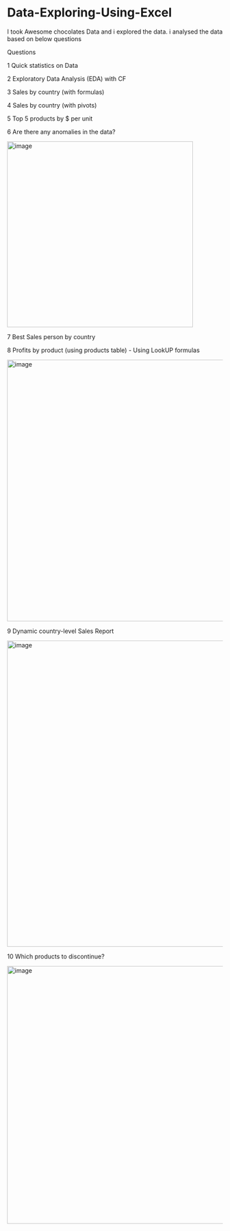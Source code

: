 # Data-Exploring-Using-Excel


I took Awesome chocolates Data and i explored the data.
i analysed the data based on below questions

Questions	

1	Quick statistics on Data

2	Exploratory Data Analysis (EDA) with CF

3	Sales by country (with formulas)

4	Sales by country (with pivots)

5	Top 5 products by $ per unit

6	Are there any anomalies in the data?

<img width="434" alt="image" src="https://user-images.githubusercontent.com/119513176/208685219-787edcd6-d263-426c-9241-16f88cb8ec83.png">


7	Best Sales person by country

8	Profits by product (using products table) - Using LookUP formulas


<img width="611" alt="image" src="https://user-images.githubusercontent.com/119513176/208685134-7f3a3921-a0f7-4a45-a6b1-d28c226a76e4.png">


9	Dynamic country-level Sales Report


<img width="715" alt="image" src="https://user-images.githubusercontent.com/119513176/208685041-4a1e31c1-873a-4729-a688-6514ccdd2f7c.png">


10	Which products to discontinue?


<img width="602" alt="image" src="https://user-images.githubusercontent.com/119513176/208684954-b3a35ffc-5687-4027-8e09-182dbdd5d83c.png">


